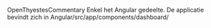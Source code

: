 OpenThyestesCommentary
Enkel het Angular gedeelte. De applicatie bevindt zich in Angular/src/app/components/dashboard/